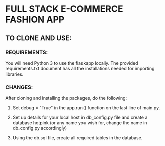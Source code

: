 # FULL STACK E-COMMERCE FASHION APP

## TO CLONE AND USE:

### REQUIREMENTS:
You will need Python 3 to use the flaskapp locally.
The provided requirements.txt document has all the installations needed for importing libraries.

### CHANGES:
After cloning and installing the packages, do the following:
1. Set debug = "True" in the app.run() function on the last line of main.py.

2. Set up details for your local host in db_config.py file and create a database hotpink (or any name you wish for, change the name in db_config.py accordingly)

3. Using the db.sql file, create all required tables in the database.
